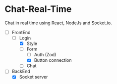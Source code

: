 # Chat-Real-Time

Chat in real time using React, NodeJs and Socket.io.

- [ ] FrontEnd
   - [ ] Login
      - [x] Style
      - [ ] Form
          - [ ] Auth (Zod)
          - [x] Button connection
      - [ ] Chat

- [ ] BackEnd
   - [x] Socket server
